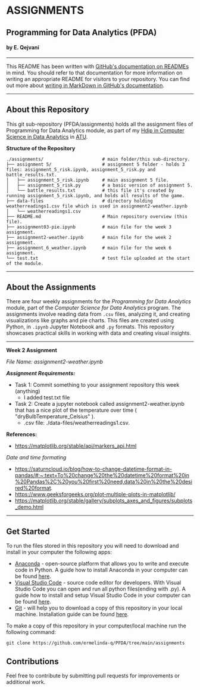 # ASSIGNMENTS

## Programming for Data Analytics (PFDA)

#### by E. Qejvani
***

This README has been written with [GitHub's documentation on READMEs](https://docs.github.com/en/repositories/managing-your-repositorys-settings-and-features/customizing-your-repository/about-readmes) in mind.
You should refer to that documentation for more information on writing an appropriate README for visitors to your repository.
You can find out more about [writing in MarkDown in GitHub's documentation](https://docs.github.com/en/get-started/writing-on-github/getting-started-with-writing-and-formatting-on-github/basic-writing-and-formatting-syntax).

***

## About this Repository

This git sub-repository (PFDA/assignments) holds all the assignment files of Programming for Data Analytics module, as part of my [Hdip in Computer Science in Data Analytics](https://www.atu.ie/courses/higher-diploma-in-science-data-analytics#:~:text=You%20are%20a%20Level%208,topics%20in%20your%20original%20degree) in [ATU](https://www.atu.ie/).

**Structure of the Repository**

```
./assignments/                      # main folder/this sub-directory.
├── assignment 5/                   # assignment 5 folder - holds 3 files: assignment_5_risk.ipynb, assignment_5_risk.py and battle_results.txt.
│   ├── assignment_5_risk.ipynb     # main assignment 5 file.
│   ├── assignment_5_risk.py        # a basic version of assignment 5.
│   └── battle_results.txt          # this file it's created by running assignment_5_risk.ipynb, and holds all results of the game.
├── data-files                      # directory holding weatherreadings1.csv file which is used in assignment2-weather.ipynb
│   └── weatherreadings1.csv
├── README.md                       # Main repository overview (this file).
├── assignment03-pie.ipynb          # main file for the week 3 assignment.
├── assignment2-weather.ipynb       # main file for the week 2 assignment.
├── assignment_6_weather.ipynb      # main file for the week 6 assignment.
└── test.txt                        # test file uploaded at the start of the module.
```
***

## About the Assignments

There are four weekly assignments for the *Programming for Data Analytics* module, part of the *Computer Science for Data Analytics* program. The assignments involve reading data from `.csv` files, analyzing it, and creating visualizations like graphs and pie charts. This files are created using Python, in `.ipynb` Jupyter Notebook and `.py` formats. This repository showcases practical skills in working with data and creating visual insights.
***

**Week 2 Assignment**

_File Name: assignment2-weather.ipynb_

***Assignment Requirements:***

* Task 1: Commit something to your assignment repository this week (anything) 
    * I added test.txt file
* Task 2: Create a jupyter notebook called assignment2-weather.ipynb that has a nice plot of the temperature over time ( "dryBulbTemperature_Celsius" ).
    * .csv file: ./data-files/weatherreadings1.csv.

**References:**

- https://matplotlib.org/stable/api/markers_api.html

_Date and time formating_

- https://saturncloud.io/blog/how-to-change-datetime-format-in-pandas/#:~:text=To%20change%20the%20datetime%20format%20in%20Pandas%2C%20you%20first%20need,data%20in%20the%20desired%20format.
- https://www.geeksforgeeks.org/plot-multiple-plots-in-matplotlib/
- https://matplotlib.org/stable/gallery/subplots_axes_and_figures/subplots_demo.html
***

## Get Started

To run the files stored in this repository you will need to download and install in your computer the following apps:

- [Anaconda](https://www.anaconda.com/) - open-source platform that allows you to write and execute code in Python. A guide how to install Anaconda in your computer can be found [here](https://docs.anaconda.com/free/anaconda/install/index.html).
- [Visual Studio Code](https://code.visualstudio.com/) - source code editor for developers. With Visual Studio Code you can open and run all python files(ending with .py). A guide how to install and setup Visual Studio Code in your computer can be found [here](https://code.visualstudio.com/learn/get-started/basics).
- [Git](https://git-scm.com/downloads) - will help you to download a copy of this repository in your local machine. Installation guide can be found [here](https://github.com/git-guides/install-git).

To make a copy of this repository in your computer/local machine run the following command:

```
git clone https://github.com/ermelinda-q/PFDA/tree/main/assignments
```

## Contributions

Feel free to contribute by submitting pull requests for improvements or additional work.
